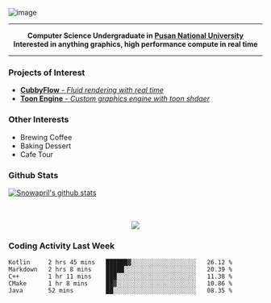 ![image](https://user-images.githubusercontent.com/24654975/122706556-2ce28400-d293-11eb-86ee-22b9ba640f2b.png)


---

<p align="center">
  <strong>
    Computer Science Undergraduate in <a href="https://pusan.ac.kr/">Pusan National University</a>
    <br>
    Interested in anything graphics, high performance compute in real time
  </strong>
</p>

---

### Projects of Interest

* [**CubbyFlow** - *Fluid rendering with real time*](https://github.com/utilforever/CubbyFlow)
* [**Toon Engine** - *Custom graphics engine with toon shdaer*](https://github.com/Snowapril/ToonEngine)

### Other Interests

* Brewing Coffee
* Baking Dessert 
* Cafe Tour

### Github Stats
 
[![Snowapril's github stats](https://github-readme-stats.vercel.app/api?username=Snowapril&hide_title=true&hide_border=true&show_icons=true&include_all_commits=true&count_private=true)](https://github.com/Snowapril)

<p align="center">
    <br><br>
    <a href="https://snowapril.github.io"><img src="https://img.shields.io/badge/website-snowapril.github.io-red?style=for-the-badge"></a>
</p>

### Coding Activity Last Week

<!--START_SECTION:waka-->
```text
Kotlin     2 hrs 45 mins   ██████▓░░░░░░░░░░░░░░░░░░   26.12 % 
Markdown   2 hrs 8 mins    █████░░░░░░░░░░░░░░░░░░░░   20.39 % 
C++        1 hr 11 mins    ███░░░░░░░░░░░░░░░░░░░░░░   11.38 % 
CMake      1 hr 8 mins     ██▓░░░░░░░░░░░░░░░░░░░░░░   10.86 % 
Java       52 mins         ██░░░░░░░░░░░░░░░░░░░░░░░   08.35 % 
```
<!--END_SECTION:waka-->
